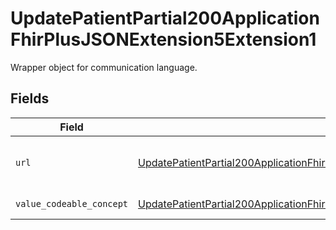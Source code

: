 # UpdatePatientPartial200ApplicationFhirPlusJSONExtension5Extension1

Wrapper object for communication language.


## Fields

| Field                                                                                                                                                                                                       | Type                                                                                                                                                                                                        | Required                                                                                                                                                                                                    | Description                                                                                                                                                                                                 |
| ----------------------------------------------------------------------------------------------------------------------------------------------------------------------------------------------------------- | ----------------------------------------------------------------------------------------------------------------------------------------------------------------------------------------------------------- | ----------------------------------------------------------------------------------------------------------------------------------------------------------------------------------------------------------- | ----------------------------------------------------------------------------------------------------------------------------------------------------------------------------------------------------------- |
| `url`                                                                                                                                                                                                       | [UpdatePatientPartial200ApplicationFhirPlusJSONExtension5Extension1URL](../../models/operations/updatepatientpartial200applicationfhirplusjsonextension5extension1url.md)                                   | :heavy_check_mark:                                                                                                                                                                                          | Key of this object. Always `language`.                                                                                                                                                                      |
| `value_codeable_concept`                                                                                                                                                                                    | [UpdatePatientPartial200ApplicationFhirPlusJSONExtension5Extension1ValueCodeableConcept](../../models/operations/updatepatientpartial200applicationfhirplusjsonextension5extension1valuecodeableconcept.md) | :heavy_check_mark:                                                                                                                                                                                          | Human language.                                                                                                                                                                                             |